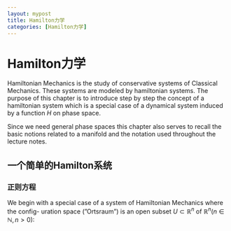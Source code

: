 ```yaml
---
layout: mypost
title: Hamilton力学
categories: [Hamilton力学]
---
```


# Hamilton力学
Hamiltonian Mechanics is the study of conservative systems of Classical Mechanics.
These systems are modeled by hamiltonian systems. The purpose of this chapter is to
introduce step by step the concept of a hamiltonian system which is a special case of
a dynamical system induced by a function $H$ on phase space.

Since we need general phase spaces this chapter also serves to recall the basic notions
related to a manifold and the notation used throughout the lecture notes.

## 一个简单的Hamilton系统
### 正则方程
We begin with a special case of a system of Hamiltonian Mechanics where the config-
uration space (”Ortsraum”) is an open subset $U\subset \mathbb{R}^{n}$ of $\mathbb{R}^{n} (n\in\mathbb{N}, n>0):$

